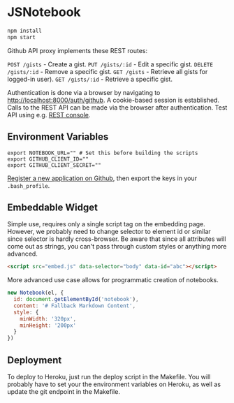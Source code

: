 # JSNotebook


```bash
npm install
npm start
```

Github API proxy implements these REST routes:

`POST /gists` - Create a gist.
`PUT /gists/:id` - Edit a specific gist.
`DELETE /gists/:id` - Remove a specific gist.
`GET /gists` - Retrieve all gists for logged-in user).
`GET /gists/:id` - Retrieve a specific gist.

Authentication is done via a browser by navigating to
[http://localhost:8000/auth/github](http://localhost:8000/auth/github).
A cookie-based session is established. Calls to the REST API can be made via the
browser after authentication. Test API using e.g.
[REST console](https://chrome.google.com/webstore/detail/rest-console/cokgbflfommojglbmbpenpphppikmonn?hl=en).


## Environment Variables

```
export NOTEBOOK_URL="" # Set this before building the scripts
export GITHUB_CLIENT_ID=""
export GITHUB_CLIENT_SECRET=""
```

[Register a new application on Github](https://github.com/settings/applications/new), then export the keys in your `.bash_profile`.

## Embeddable Widget

Simple use, requires only a single script tag on the embedding page. However, we probably need to change selector to element id or similar since selector is hardly cross-browser. Be aware that since all attributes will come out as strings, you can't pass through custom styles or anything more advanced.

```html
<script src="embed.js" data-selector="body" data-id="abc"></script>
```

More advanced use case allows for programmatic creation of notebooks.

```javascript
new Notebook(el, {
  id: document.getElementById('notebook'),
  content: '# Fallback Markdown Content',
  style: {
    minWidth: '320px',
    minHeight: '200px'
  }
})
```


## Deployment

To deploy to Heroku, just run the deploy script in the Makefile. You will probably have to set your the environment variables on Heroku, as well as update the git endpoint in the Makefile.
